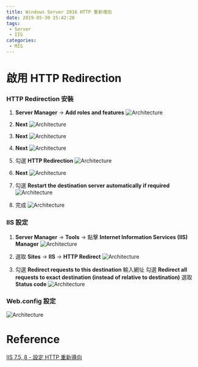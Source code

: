 ```yaml
---
title: Windows Server 2016 HTTP 重新導向
date: 2019-05-30 15:42:20
tags: 
 - Server
 - IIS
categories: 
 - MIS
---
```


# 啟用 HTTP Redirection
### HTTP Redirection 安裝
1. **Server Manager** → **Add roles and features**
![Architecture](1.png)

2. **Next**
![Architecture](2.png)

3. **Next**
![Architecture](3.png)

4. **Next**
![Architecture](4.png)

5. 勾選 **HTTP Redirection**
![Architecture](5.png)

6. **Next**
![Architecture](6.png)

7. 勾選 **Restart the destination server automatically if required**
![Architecture](7.png)

8. 完成
![Architecture](8.png)

### IIS 設定
1. **Server Manager** → **Tools** → 點擊 **Internet Information Services (IIS) Manager**
![Architecture](9.png)

2. 選取 **Sites** → **IIS** → **HTTP Redirect**
![Architecture](10.png)

3. 勾選 **Redirect requests to this destination**
   輸入網址
   勾選 **Redirect all requests to exact destination (instead of relative to destination)**
   選取 **Status code**
![Architecture](11.png)

### Web.config 設定
![Architecture](12.png)

# Reference
[IIS 7.5, 8 - 設定 HTTP 重新導向](http://codeplanet.me/archives/2014/10/http-redirection-on-iis/)